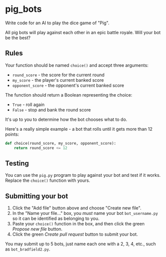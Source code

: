 # pig_bots

Write code for an AI to play the dice game of "Pig".

All pig bots will play against each other in an epic battle royale. Will your bot be the best?

## Rules

Your function should be named `choice()` and accept three arguments:

* `round_score` - the score for the current round
* `my_score` - the player's current banked score
* `opponent_score` - the opponent's current banked score

The function should return a Boolean representing the choice:

* `True` - roll again
* `False` - stop and bank the round score

It's up to you to determine how the bot chooses what to do.

Here's a really simple example - a bot that rolls until it gets more than 12 points:

```python
def choice(round_score, my_score, opponent_score):
    return round_score <= 12
```

## Testing

You can use the `pig.py` program to play against your bot and test if it works. Replace the `choice()` function with yours.

## Submitting your bot

1. Click the "Add file" button above and choose "Create new file".
2. In the "Name your file..." box, you *must* name your bot `bot_username.py` so it can be identified as belonging to you.
3. Paste your `choice()` function in the box, and then click the green *Propose new file* button.
4. Click the green *Create pull request* button to submit your bot.

You may submit up to 5 bots, just name each one with a 2, 3, 4, etc., such as `bot_bradfield2.py`.
